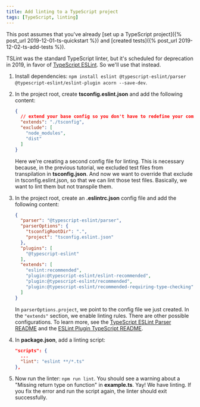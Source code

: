 ```yaml
---
title: Add linting to a TypeScript project
tags: [TypeScript, linting]
---
```


This post assumes that you've already [set up a TypeScript project]({% post_url 2019-12-01-ts-quickstart %}) and [created tests]({% post_url 2019-12-02-ts-add-tests %}).

TSLint was the standard TypeScript linter, but it's scheduled for deprecation in 2019, in favor of [TypeScript ESLint](https://github.com/typescript-eslint/typescript-eslint). So we'll use that instead.

1. Install dependencies: `npm install eslint @typescript-eslint/parser @typescript-eslint/eslint-plugin acorn --save-dev`.
1. In the project root, create **tsconfig.eslint.json** and add the following content:
   ```json
   {
     // extend your base config so you don't have to redefine your compilerOptions
     "extends": "./tsconfig",
     "exclude": [
       "node_modules",
       "dist"
     ]
   }
   ```
   Here we're creating a second config file for linting. This is necessary because, in the previous tutorial, we excluded test files from transpilation in **tsconfig.json**. And now we want to override that exclude in tsconfig.eslint.json, so that we can lint those test files. Basically, we want to lint them but not transpile them. 
1. In the project root, create an **.eslintrc.json** config file and add the following content:
   
   ```json
   {
     "parser": "@typescript-eslint/parser",
     "parserOptions": {
       "tsconfigRootDir": ".",
       "project": "tsconfig.eslint.json"
     },
     "plugins": [
       "@typescript-eslint"
     ],
     "extends": [
       "eslint:recommended",
       "plugin:@typescript-eslint/eslint-recommended",
       "plugin:@typescript-eslint/recommended",
       "plugin:@typescript-eslint/recommended-requiring-type-checking"
     ]
   }
   ```

   In `parserOptions.project`, we point to the config file we just created. In the `"extends"` section, we enable linting rules. There are other possible configurations. To learn more, see the [TypeScript ESLint Parser README](https://github.com/typescript-eslint/typescript-eslint/blob/master/packages/parser/README.md) and the [ESLint Plugin TypeScript README](https://github.com/typescript-eslint/typescript-eslint/blob/master/packages/eslint-plugin/README.md).
1. In **package.json**, add a linting script:

   ```json
   "scripts": {
     ...
     "lint": "eslint **/*.ts"
   },
   ```

1. Now run the linter: `npm run lint`. You should see a warning about a "Missing return type on function" in **example.ts**. Yay! We have linting. If you fix the error and run the script again, the linter should exit successfully. 
